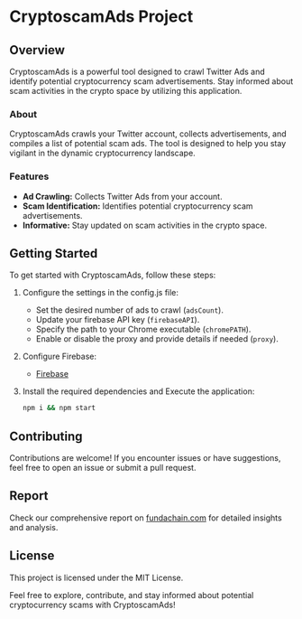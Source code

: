 # CryptoscamAds Project

## Overview
CryptoscamAds is a powerful tool designed to crawl Twitter Ads and identify potential cryptocurrency scam advertisements. Stay informed about scam activities in the crypto space by utilizing this application.

### About
CryptoscamAds crawls your Twitter account, collects advertisements, and compiles a list of potential scam ads. The tool is designed to help you stay vigilant in the dynamic cryptocurrency landscape.

### Features
- **Ad Crawling:** Collects Twitter Ads from your account.
- **Scam Identification:** Identifies potential cryptocurrency scam advertisements.
- **Informative:** Stay updated on scam activities in the crypto space.

## Getting Started
To get started with CryptoscamAds, follow these steps:

1. Configure the settings in the config.js file:
   - Set the desired number of ads to crawl (`adsCount`).
   - Update your firebase API key (`firebaseAPI`).
   - Specify the path to your Chrome executable (`chromePATH`).
   - Enable or disable the proxy and provide details if needed (`proxy`).


2. Configure Firebase:

   -  [Firebase](https://firebase.google.com) 

3. Install the required dependencies and Execute the application:
   ```bash
   npm i && npm start

## Contributing
Contributions are welcome! If you encounter issues or have suggestions, feel free to open an issue or submit a pull request.

## Report
Check our comprehensive report on [fundachain.com](https://fundachain.com/) for detailed insights and analysis.

## License
This project is licensed under the MIT License.

Feel free to explore, contribute, and stay informed about potential cryptocurrency scams with CryptoscamAds!



